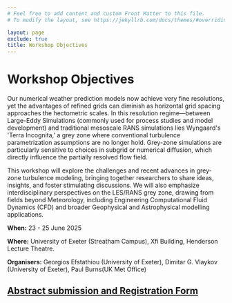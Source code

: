 ```yaml
---
# Feel free to add content and custom Front Matter to this file.
# To modify the layout, see https://jekyllrb.com/docs/themes/#overriding-theme-defaults

layout: page
exclude: true
title: Workshop Objectives
---
```


# Workshop Objectives

Our numerical weather prediction models now achieve very fine resolutions, yet the advantages of refined grids can diminish as horizontal grid spacing approaches the hectometric scales. In this resolution regime—between Large-Eddy Simulations (commonly used for process studies and model development) and traditional mesoscale RANS simulations lies Wyngaard's 'Terra Incognita,' a grey zone where conventional turbulence parametrization assumptions are no longer hold. Grey-zone simulations are particularly sensitive to choices in subgrid or numerical diffusion, which directly influence the partially resolved flow field.

This workshop will explore the challenges and recent advances in grey-zone turbulence modeling, bringing together researchers to share ideas, insights, and foster stimulating discussions. We will also emphasize interdisciplinary perspectives on the LES/RANS grey zone, drawing from fields beyond Meteorology, including Engineering Computational Fluid Dynamics (CFD) and broader Geophysical and Astrophysical modelling applications.

**When:** 23 - 25 June 2025

**Where:** University of Exeter (Streatham Campus), Xfi Building, Henderson Lecture Theatre.

**Organisers:** Georgios Efstathiou (University of Exeter),
                Dimitar G. Vlaykov (University of Exeter),
                Paul Burns(UK Met Office)


## [Abstract submission and Registration Form](abs_and_reg)
